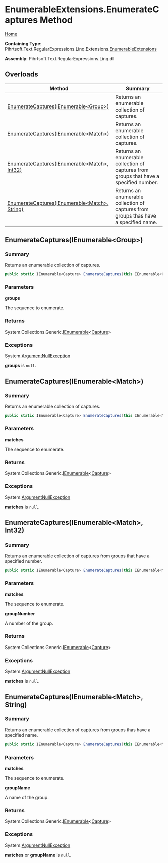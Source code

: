 # EnumerableExtensions\.EnumerateCaptures Method

[Home](../../../../../../../README.md)

**Containing Type**: Pihrtsoft\.Text\.RegularExpressions\.Linq\.Extensions\.[EnumerableExtensions](../README.md)

**Assembly**: Pihrtsoft\.Text\.RegularExpressions\.Linq\.dll

## Overloads

| Method | Summary |
| ------ | ------- |
| [EnumerateCaptures(IEnumerable\<Group>)](#Pihrtsoft_Text_RegularExpressions_Linq_Extensions_EnumerableExtensions_EnumerateCaptures_System_Collections_Generic_IEnumerable_System_Text_RegularExpressions_Group__) | Returns an enumerable collection of captures\. |
| [EnumerateCaptures(IEnumerable\<Match>)](#Pihrtsoft_Text_RegularExpressions_Linq_Extensions_EnumerableExtensions_EnumerateCaptures_System_Collections_Generic_IEnumerable_System_Text_RegularExpressions_Match__) | Returns an enumerable collection of captures\. |
| [EnumerateCaptures(IEnumerable\<Match>, Int32)](#Pihrtsoft_Text_RegularExpressions_Linq_Extensions_EnumerableExtensions_EnumerateCaptures_System_Collections_Generic_IEnumerable_System_Text_RegularExpressions_Match__System_Int32_) | Returns an enumerable collection of captures from groups that have a specified number\. |
| [EnumerateCaptures(IEnumerable\<Match>, String)](#Pihrtsoft_Text_RegularExpressions_Linq_Extensions_EnumerableExtensions_EnumerateCaptures_System_Collections_Generic_IEnumerable_System_Text_RegularExpressions_Match__System_String_) | Returns an enumerable collection of captures from groups thas have a specified name\. |

## EnumerateCaptures\(IEnumerable\<Group>\) <a name="Pihrtsoft_Text_RegularExpressions_Linq_Extensions_EnumerableExtensions_EnumerateCaptures_System_Collections_Generic_IEnumerable_System_Text_RegularExpressions_Group__"></a>

### Summary

Returns an enumerable collection of captures\.

```csharp
public static IEnumerable<Capture> EnumerateCaptures(this IEnumerable<Group> groups)
```

### Parameters

**groups**

The sequence to enumerate\.

### Returns

System\.Collections\.Generic\.[IEnumerable](https://docs.microsoft.com/en-us/dotnet/api/system.collections.generic.ienumerable-1)\<[Capture](https://docs.microsoft.com/en-us/dotnet/api/system.text.regularexpressions.capture)>

### Exceptions

System\.[ArgumentNullException](https://docs.microsoft.com/en-us/dotnet/api/system.argumentnullexception)

**groups** is `null`\.

## EnumerateCaptures\(IEnumerable\<Match>\) <a name="Pihrtsoft_Text_RegularExpressions_Linq_Extensions_EnumerableExtensions_EnumerateCaptures_System_Collections_Generic_IEnumerable_System_Text_RegularExpressions_Match__"></a>

### Summary

Returns an enumerable collection of captures\.

```csharp
public static IEnumerable<Capture> EnumerateCaptures(this IEnumerable<Match> matches)
```

### Parameters

**matches**

The sequence to enumerate\.

### Returns

System\.Collections\.Generic\.[IEnumerable](https://docs.microsoft.com/en-us/dotnet/api/system.collections.generic.ienumerable-1)\<[Capture](https://docs.microsoft.com/en-us/dotnet/api/system.text.regularexpressions.capture)>

### Exceptions

System\.[ArgumentNullException](https://docs.microsoft.com/en-us/dotnet/api/system.argumentnullexception)

**matches** is `null`\.

## EnumerateCaptures\(IEnumerable\<Match>, Int32\) <a name="Pihrtsoft_Text_RegularExpressions_Linq_Extensions_EnumerableExtensions_EnumerateCaptures_System_Collections_Generic_IEnumerable_System_Text_RegularExpressions_Match__System_Int32_"></a>

### Summary

Returns an enumerable collection of captures from groups that have a specified number\.

```csharp
public static IEnumerable<Capture> EnumerateCaptures(this IEnumerable<Match> matches, int groupNumber)
```

### Parameters

**matches**

The sequence to enumerate\.

**groupNumber**

A number of the group\.

### Returns

System\.Collections\.Generic\.[IEnumerable](https://docs.microsoft.com/en-us/dotnet/api/system.collections.generic.ienumerable-1)\<[Capture](https://docs.microsoft.com/en-us/dotnet/api/system.text.regularexpressions.capture)>

### Exceptions

System\.[ArgumentNullException](https://docs.microsoft.com/en-us/dotnet/api/system.argumentnullexception)

**matches** is `null`\.

## EnumerateCaptures\(IEnumerable\<Match>, String\) <a name="Pihrtsoft_Text_RegularExpressions_Linq_Extensions_EnumerableExtensions_EnumerateCaptures_System_Collections_Generic_IEnumerable_System_Text_RegularExpressions_Match__System_String_"></a>

### Summary

Returns an enumerable collection of captures from groups thas have a specified name\.

```csharp
public static IEnumerable<Capture> EnumerateCaptures(this IEnumerable<Match> matches, string groupName)
```

### Parameters

**matches**

The sequence to enumerate\.

**groupName**

A name of the group\.

### Returns

System\.Collections\.Generic\.[IEnumerable](https://docs.microsoft.com/en-us/dotnet/api/system.collections.generic.ienumerable-1)\<[Capture](https://docs.microsoft.com/en-us/dotnet/api/system.text.regularexpressions.capture)>

### Exceptions

System\.[ArgumentNullException](https://docs.microsoft.com/en-us/dotnet/api/system.argumentnullexception)

**matches** or **groupName** is `null`\.

